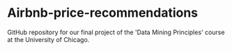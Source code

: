 # Airbnb-price-recommendations

GitHub repository for our final project of the 'Data Mining Principles' course at the University of Chicago. 
